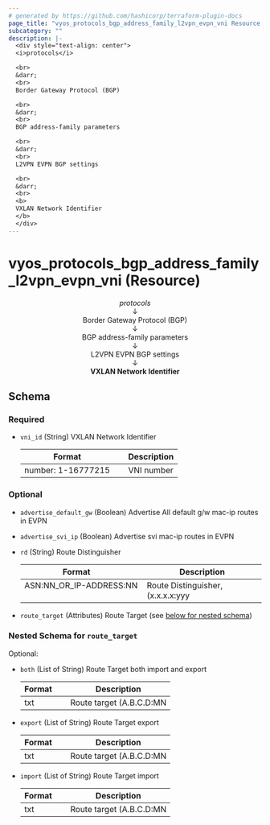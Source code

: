 ```yaml
---
# generated by https://github.com/hashicorp/terraform-plugin-docs
page_title: "vyos_protocols_bgp_address_family_l2vpn_evpn_vni Resource - vyos"
subcategory: ""
description: |-
  <div style="text-align: center">
  <i>protocols</i>

  <br>
  &darr;
  <br>
  Border Gateway Protocol (BGP)

  <br>
  &darr;
  <br>
  BGP address-family parameters

  <br>
  &darr;
  <br>
  L2VPN EVPN BGP settings

  <br>
  &darr;
  <br>
  <b>
  VXLAN Network Identifier
  </b>
  </div>
---
```


# vyos_protocols_bgp_address_family_l2vpn_evpn_vni (Resource)

<div style="text-align: center">
<i>protocols</i>

<br>
&darr;
<br>
Border Gateway Protocol (BGP)

<br>
&darr;
<br>
BGP address-family parameters

<br>
&darr;
<br>
L2VPN EVPN BGP settings

<br>
&darr;
<br>
<b>
VXLAN Network Identifier
</b>
</div>



<!-- schema generated by tfplugindocs -->
## Schema

### Required

- `vni_id` (String) VXLAN Network Identifier

    |  Format &emsp; | Description  |
    |----------|---------------|
    |  number: 1-16777215  &emsp; |  VNI number  |

### Optional

- `advertise_default_gw` (Boolean) Advertise All default g/w mac-ip routes in EVPN
- `advertise_svi_ip` (Boolean) Advertise svi mac-ip routes in EVPN
- `rd` (String) Route Distinguisher

    |  Format &emsp; | Description  |
    |----------|---------------|
    |  ASN:NN_OR_IP-ADDRESS:NN  &emsp; |  Route Distinguisher, (x.x.x.x:yyy|xxxx:yyyy)  |
- `route_target` (Attributes) Route Target (see [below for nested schema](#nestedatt--route_target))

<a id="nestedatt--route_target"></a>
### Nested Schema for `route_target`

Optional:

- `both` (List of String) Route Target both import and export

    |  Format &emsp; | Description  |
    |----------|---------------|
    |  txt  &emsp; |  Route target (A.B.C.D:MN|EF:OPQR|GHJK:MN)  |
- `export` (List of String) Route Target export

    |  Format &emsp; | Description  |
    |----------|---------------|
    |  txt  &emsp; |  Route target (A.B.C.D:MN|EF:OPQR|GHJK:MN)  |
- `import` (List of String) Route Target import

    |  Format &emsp; | Description  |
    |----------|---------------|
    |  txt  &emsp; |  Route target (A.B.C.D:MN|EF:OPQR|GHJK:MN)  |
